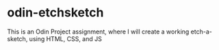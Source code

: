 # odin-etchsketch
This is an Odin Project assignment, where I will create a working etch-a-sketch, using HTML, CSS, and JS